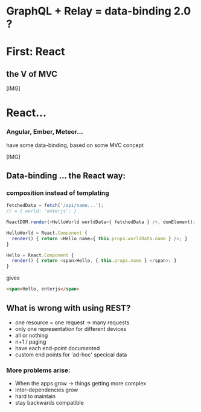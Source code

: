 # GraphQL + Relay = data-binding 2.0 ?


# First: React
## the V of MVC
[IMG]


# React...
### Angular, Ember, Meteor...

have some data-binding,
based on some MVC concept

[IMG]


## Data-binding ... the React way:
### composition instead of templating
```javascript
fetchedData = fetch('/api/name...');
// = { world: 'enterjs'; }

ReactDOM.render(<HelloWorld worldData={ fetchedData } />, domElement);

HelloWorld = React.Component {
  render() { return <Hello name={ this.props.worldData.name } />; }
}

Hello = React.Component {
  render() { return <span>Hello, { this.props.name } </span>; }
}
```

gives

```html
<span>Hello, enterjs</span>
```


## What is wrong with using REST?
 * one resource = one request -> many requests
 * only one representation for different devices
 * all or nothing
 * n+1 / paging
 * have each end-point documented
 * custom end points for 'ad-hoc' specical data


### More problems arise:
* When the apps grow -> things getting more complex
* inter-dependencies grow
* hard to maintain
* stay backwards compatible
